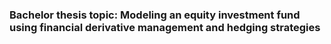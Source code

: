 ### Bachelor thesis topic: Modeling an equity investment fund using financial derivative management and hedging strategies
